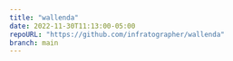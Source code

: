 ```yaml
---
title: "wallenda"
date: 2022-11-30T11:13:00-05:00
repoURL: "https://github.com/infratographer/wallenda"
branch: main
---
```

